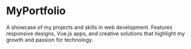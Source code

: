 # MyPortfolio
A showcase of my projects and skills in web development. Features responsive designs, Vue.js apps, and creative solutions that highlight my growth and passion for technology.
